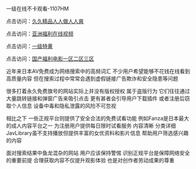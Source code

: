 一级在线不卡观看-1107HM

点击访问：<a href="https://heiliaozj3tjd.pages.dev">久久精品人人做人人爽</a>

点击访问：<a href="https://heiliaoe8ajia.pages.dev">亚洲福利在线视频</a>

点击访问：<a href="https://heiliaozj3tjd.pages.dev">一级特黄</a>

点击访问：<a href="https://heiliaoga6s9v.pages.dev">国产福利电影一区二区三区</a>

近年来日本AV免费成为网络搜索中的高频词汇 不少用户希望能够不花钱在线看到高质量内容 但在搜索过程中常常会遇到虚假链接广告欺诈和安全隐患等问题

很多打着永久免费旗号的网站实际上并没有版权授权 属于盗版行为 它们往往通过大量跳转链接和弹窗广告来吸引点击 更有甚者会引导用户下载插件 或者注册后窃取个人信息 设备中毒和隐私泄露的风险不可忽视

相比之下 一些正规平台则提供了安全合法的免费试看功能 例如Fanza是日本最大的成人内容平台之一 为注册用户提供每日限时试看服务 内容清晰 分类详细 JavLibrary虽不支持播放但提供丰富的女优资料和影片信息 帮助用户筛选感兴趣的内容

面对搜索结果中鱼龙混杂的网站 用户应该保持警惕 识别正规平台是保障网络安全的重要前提 合理获取内容不仅提升观影体验 也是对创作者劳动成果的尊重

<span style="display:none;">[Canonical link]( )</span>
